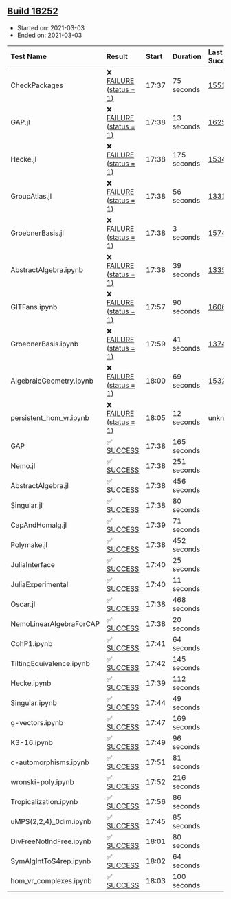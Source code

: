 ## [Build 16252](https://oscarci.mathematik.uni-kl.de/job/oscar/16252/)

* Started on: 2021-03-03
* Ended on: 2021-03-03

| Test Name    | Result | Start | Duration | Last Success | First Failure |
|:-------------|:-------|:------|:---------|:-------------|:--------------|
| CheckPackages | ❌ [FAILURE (status = 1)](https://oscarci.mathematik.uni-kl.de/job/oscar/16252/artifact/logs/build-16252/CheckPackages.log) | 17:37 | 75 seconds | [15514](https://oscarci.mathematik.uni-kl.de/job/oscar/15514/) | [15515](https://oscarci.mathematik.uni-kl.de/job/oscar/15515/) |
| GAP.jl | ❌ [FAILURE (status = 1)](https://oscarci.mathematik.uni-kl.de/job/oscar/16252/artifact/logs/build-16252/GAP.jl.log) | 17:38 | 13 seconds | [16250](https://oscarci.mathematik.uni-kl.de/job/oscar/16250/) | [16251](https://oscarci.mathematik.uni-kl.de/job/oscar/16251/) |
| Hecke.jl | ❌ [FAILURE (status = 1)](https://oscarci.mathematik.uni-kl.de/job/oscar/16252/artifact/logs/build-16252/Hecke.jl.log) | 17:38 | 175 seconds | [15344](https://oscarci.mathematik.uni-kl.de/job/oscar/15344/) | [15348](https://oscarci.mathematik.uni-kl.de/job/oscar/15348/) |
| GroupAtlas.jl | ❌ [FAILURE (status = 1)](https://oscarci.mathematik.uni-kl.de/job/oscar/16252/artifact/logs/build-16252/GroupAtlas.jl.log) | 17:38 | 56 seconds | [13311](https://oscarci.mathematik.uni-kl.de/job/oscar/13311/) | [13312](https://oscarci.mathematik.uni-kl.de/job/oscar/13312/) |
| GroebnerBasis.jl | ❌ [FAILURE (status = 1)](https://oscarci.mathematik.uni-kl.de/job/oscar/16252/artifact/logs/build-16252/GroebnerBasis.jl.log) | 17:38 | 3 seconds | [15745](https://oscarci.mathematik.uni-kl.de/job/oscar/15745/) | [15746](https://oscarci.mathematik.uni-kl.de/job/oscar/15746/) |
| AbstractAlgebra.ipynb | ❌ [FAILURE (status = 1)](https://oscarci.mathematik.uni-kl.de/job/oscar/16252/artifact/logs/build-16252/AbstractAlgebra.ipynb.log) | 17:38 | 39 seconds | [13355](https://oscarci.mathematik.uni-kl.de/job/oscar/13355/) | [13356](https://oscarci.mathematik.uni-kl.de/job/oscar/13356/) |
| GITFans.ipynb | ❌ [FAILURE (status = 1)](https://oscarci.mathematik.uni-kl.de/job/oscar/16252/artifact/logs/build-16252/GITFans.ipynb.log) | 17:57 | 90 seconds | [16068](https://oscarci.mathematik.uni-kl.de/job/oscar/16068/) | [16069](https://oscarci.mathematik.uni-kl.de/job/oscar/16069/) |
| GroebnerBasis.ipynb | ❌ [FAILURE (status = 1)](https://oscarci.mathematik.uni-kl.de/job/oscar/16252/artifact/logs/build-16252/GroebnerBasis.ipynb.log) | 17:59 | 41 seconds | [13748](https://oscarci.mathematik.uni-kl.de/job/oscar/13748/) | [13749](https://oscarci.mathematik.uni-kl.de/job/oscar/13749/) |
| AlgebraicGeometry.ipynb | ❌ [FAILURE (status = 1)](https://oscarci.mathematik.uni-kl.de/job/oscar/16252/artifact/logs/build-16252/AlgebraicGeometry.ipynb.log) | 18:00 | 69 seconds | [15322](https://oscarci.mathematik.uni-kl.de/job/oscar/15322/) | [15323](https://oscarci.mathematik.uni-kl.de/job/oscar/15323/) |
| persistent_hom_vr.ipynb | ❌ [FAILURE (status = 1)](https://oscarci.mathematik.uni-kl.de/job/oscar/16252/artifact/logs/build-16252/persistent_hom_vr.ipynb.log) | 18:05 | 12 seconds | unknown | unknown |
| GAP | ✅ [SUCCESS](https://oscarci.mathematik.uni-kl.de/job/oscar/16252/artifact/logs/build-16252/GAP.log) | 17:38 | 165 seconds |  |  |
| Nemo.jl | ✅ [SUCCESS](https://oscarci.mathematik.uni-kl.de/job/oscar/16252/artifact/logs/build-16252/Nemo.jl.log) | 17:38 | 251 seconds |  |  |
| AbstractAlgebra.jl | ✅ [SUCCESS](https://oscarci.mathematik.uni-kl.de/job/oscar/16252/artifact/logs/build-16252/AbstractAlgebra.jl.log) | 17:38 | 456 seconds |  |  |
| Singular.jl | ✅ [SUCCESS](https://oscarci.mathematik.uni-kl.de/job/oscar/16252/artifact/logs/build-16252/Singular.jl.log) | 17:38 | 80 seconds |  |  |
| CapAndHomalg.jl | ✅ [SUCCESS](https://oscarci.mathematik.uni-kl.de/job/oscar/16252/artifact/logs/build-16252/CapAndHomalg.jl.log) | 17:39 | 71 seconds |  |  |
| Polymake.jl | ✅ [SUCCESS](https://oscarci.mathematik.uni-kl.de/job/oscar/16252/artifact/logs/build-16252/Polymake.jl.log) | 17:38 | 452 seconds |  |  |
| JuliaInterface | ✅ [SUCCESS](https://oscarci.mathematik.uni-kl.de/job/oscar/16252/artifact/logs/build-16252/JuliaInterface.log) | 17:40 | 25 seconds |  |  |
| JuliaExperimental | ✅ [SUCCESS](https://oscarci.mathematik.uni-kl.de/job/oscar/16252/artifact/logs/build-16252/JuliaExperimental.log) | 17:40 | 11 seconds |  |  |
| Oscar.jl | ✅ [SUCCESS](https://oscarci.mathematik.uni-kl.de/job/oscar/16252/artifact/logs/build-16252/Oscar.jl.log) | 17:38 | 468 seconds |  |  |
| NemoLinearAlgebraForCAP | ✅ [SUCCESS](https://oscarci.mathematik.uni-kl.de/job/oscar/16252/artifact/logs/build-16252/NemoLinearAlgebraForCAP.log) | 17:38 | 20 seconds |  |  |
| CohP1.ipynb | ✅ [SUCCESS](https://oscarci.mathematik.uni-kl.de/job/oscar/16252/artifact/logs/build-16252/CohP1.ipynb.log) | 17:41 | 64 seconds |  |  |
| TiltingEquivalence.ipynb | ✅ [SUCCESS](https://oscarci.mathematik.uni-kl.de/job/oscar/16252/artifact/logs/build-16252/TiltingEquivalence.ipynb.log) | 17:42 | 145 seconds |  |  |
| Hecke.ipynb | ✅ [SUCCESS](https://oscarci.mathematik.uni-kl.de/job/oscar/16252/artifact/logs/build-16252/Hecke.ipynb.log) | 17:39 | 112 seconds |  |  |
| Singular.ipynb | ✅ [SUCCESS](https://oscarci.mathematik.uni-kl.de/job/oscar/16252/artifact/logs/build-16252/Singular.ipynb.log) | 17:44 | 49 seconds |  |  |
| g-vectors.ipynb | ✅ [SUCCESS](https://oscarci.mathematik.uni-kl.de/job/oscar/16252/artifact/logs/build-16252/g-vectors.ipynb.log) | 17:47 | 169 seconds |  |  |
| K3-16.ipynb | ✅ [SUCCESS](https://oscarci.mathematik.uni-kl.de/job/oscar/16252/artifact/logs/build-16252/K3-16.ipynb.log) | 17:49 | 96 seconds |  |  |
| c-automorphisms.ipynb | ✅ [SUCCESS](https://oscarci.mathematik.uni-kl.de/job/oscar/16252/artifact/logs/build-16252/c-automorphisms.ipynb.log) | 17:51 | 81 seconds |  |  |
| wronski-poly.ipynb | ✅ [SUCCESS](https://oscarci.mathematik.uni-kl.de/job/oscar/16252/artifact/logs/build-16252/wronski-poly.ipynb.log) | 17:52 | 216 seconds |  |  |
| Tropicalization.ipynb | ✅ [SUCCESS](https://oscarci.mathematik.uni-kl.de/job/oscar/16252/artifact/logs/build-16252/Tropicalization.ipynb.log) | 17:56 | 86 seconds |  |  |
| uMPS(2,2,4)_0dim.ipynb | ✅ [SUCCESS](https://oscarci.mathematik.uni-kl.de/job/oscar/16252/artifact/logs/build-16252/uMPS-2-2-4-_0dim.ipynb.log) | 17:45 | 85 seconds |  |  |
| DivFreeNotIndFree.ipynb | ✅ [SUCCESS](https://oscarci.mathematik.uni-kl.de/job/oscar/16252/artifact/logs/build-16252/DivFreeNotIndFree.ipynb.log) | 18:01 | 80 seconds |  |  |
| SymAlgIntToS4rep.ipynb | ✅ [SUCCESS](https://oscarci.mathematik.uni-kl.de/job/oscar/16252/artifact/logs/build-16252/SymAlgIntToS4rep.ipynb.log) | 18:02 | 64 seconds |  |  |
| hom_vr_complexes.ipynb | ✅ [SUCCESS](https://oscarci.mathematik.uni-kl.de/job/oscar/16252/artifact/logs/build-16252/hom_vr_complexes.ipynb.log) | 18:03 | 100 seconds |  |  |
